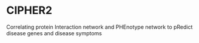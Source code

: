# CIPHER2

Correlating protein Interaction network and PHEnotype network to pRedict disease genes and disease symptoms
